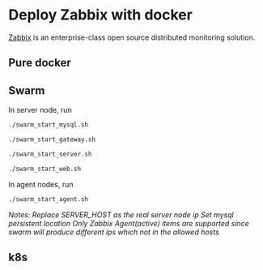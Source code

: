 # Deploy Zabbix with docker

[Zabbix](https://github.com/zabbix/zabbix) is an enterprise-class open source distributed monitoring solution.

## Pure docker

## Swarm

In server node, run

```bash
./swarm_start_mysql.sh

./swarm_start_gateway.sh

./swarm_start_server.sh

./swarm_start_web.sh
```

In agent nodes, run
```bash
./swarm_start_agent.sh
```

*Notes:*
*Replace SERVER_HOST as the real server node ip*
*Set mysql persistent location*
*Only Zabbix Agent(active) items are supported since swarm will produce different ips which not in the allowed hosts*

## k8s

